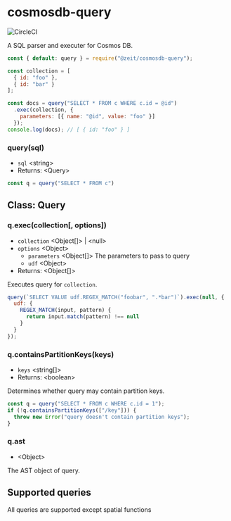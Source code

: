 # cosmosdb-query

![CircleCI](https://circleci.com/gh/zeit/cosmosdb-query.svg?style=svg&circle-token=9e222857e204b02378b95ed119a319c0e17223d2)

A SQL parser and executer for Cosmos DB.

```js
const { default: query } = require("@zeit/cosmosdb-query");

const collection = [
  { id: "foo" },
  { id: "bar" }
];

const docs = query("SELECT * FROM c WHERE c.id = @id")
  .exec(collection, {
    parameters: [{ name: "@id", value: "foo" }]
  });
console.log(docs); // [ { id: "foo" } ]
```

### query(sql)

- `sql` &lt;string>
- Returns: &lt;Query>

```js
const q = query("SELECT * FROM c")
```

## Class: Query

### q.exec(collection[, options])

- `collection` &lt;Object[]> | &lt;null>
- `options` &lt;Object>
  - `parameters` &lt;Object[]> The parameters to pass to query
  - `udf` &lt;Object>
- Returns: &lt;Object[]>


Executes query for `collection`.

```js
query(`SELECT VALUE udf.REGEX_MATCH("foobar", ".*bar")`).exec(null, {
  udf: {
    REGEX_MATCH(input, pattern) {
      return input.match(pattern) !== null
    }
  }
});
```

### q.containsPartitionKeys(keys)

- `keys` &lt;string[]>
- Returns: &lt;boolean>


Determines whether query may contain partition keys.

```js
const q = query("SELECT * FROM c WHERE c.id = 1");
if (!q.containsPartitionKeys(["/key"])) {
  throw new Error("query doesn't contain partition keys");
}
```

### q.ast

- &lt;Object>

The AST object of query.


## Supported queries

All queries are supported except spatial functions
